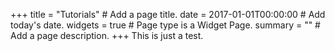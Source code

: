 +++ title = "Tutorials" # Add a page title. date = 2017-01-01T00:00:00 # Add today's date. widgets = true # Page type is a Widget Page. summary = "" # Add a page description. +++ This is just a test.
